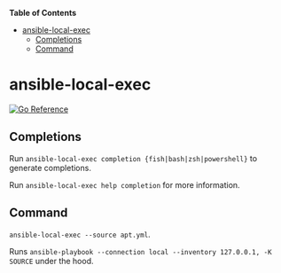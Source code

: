 <!-- START doctoc generated TOC please keep comment here to allow auto update -->
<!-- DON'T EDIT THIS SECTION, INSTEAD RE-RUN doctoc TO UPDATE -->
**Table of Contents**

- [ansible-local-exec](#ansible-local-exec)
  - [Completions](#completions)
  - [Command](#command)

<!-- END doctoc generated TOC please keep comment here to allow auto update -->

# ansible-local-exec

[![Go Reference](https://pkg.go.dev/badge/github.com/jay-babu/ansible-local-exec.svg)](https://pkg.go.dev/github.com/jay-babu/ansible-local-exec)

## Completions

Run `ansible-local-exec completion {fish|bash|zsh|powershell}` to generate completions.

Run `ansible-local-exec help completion` for more information.

## Command

`ansible-local-exec --source apt.yml`.

Runs `ansible-playbook --connection local --inventory 127.0.0.1, -K SOURCE` under the hood.
